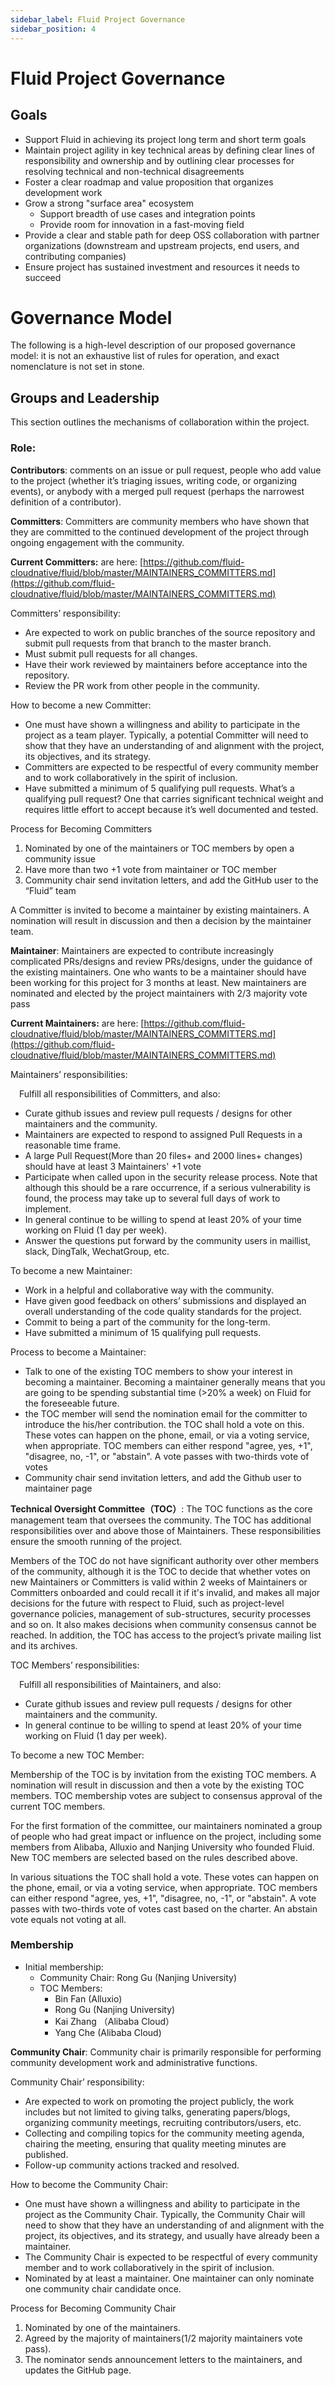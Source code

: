 ```yaml
---
sidebar_label: Fluid Project Governance
sidebar_position: 4
---
```

# Fluid Project Governance 

## Goals
* Support Fluid in achieving its project long term and short term goals 
* Maintain project agility in key technical areas by defining clear lines of responsibility and ownership and by outlining clear processes for resolving technical and non-technical disagreements
* Foster a clear roadmap and value proposition that organizes development work
* Grow a strong "surface area" ecosystem 
  - Support breadth of use cases and integration points
  - Provide room for innovation in a fast-moving field
* Provide a clear and stable path for deep OSS collaboration with partner organizations (downstream and upstream projects, end users, and contributing companies)
* Ensure project has sustained investment and resources it needs to succeed 

# Governance Model
The following is a high-level description of our proposed governance model: it is not an exhaustive list of rules for operation, and exact nomenclature is not set in stone. 

## Groups and Leadership
This section outlines the mechanisms of collaboration within the project. 

###  Role:

**Contributors**: comments on an issue or pull request, people who add value to the project (whether it’s triaging issues, writing code, or organizing events), or anybody with a merged pull request (perhaps the narrowest definition of a contributor).

**Committers**: Committers are community members who have shown that they are committed to the continued development of the project through ongoing engagement with the community. 

**Current Committers:**  are  here: [https://github.com/fluid-cloudnative/fluid/blob/master/MAINTAINERS_COMMITTERS.md](https://github.com/fluid-cloudnative/fluid/blob/master/MAINTAINERS_COMMITTERS.md)

Committers’ responsibility:
* Are expected to work on public branches of the source repository and submit pull requests from that branch to the master branch.
* Must submit pull requests for all changes.
* Have their work reviewed by maintainers before acceptance into the repository.
* Review the PR work from other people in the community.

How to become a new Committer:
* One must have shown a willingness and ability to participate in the project as a team player. Typically, a potential Committer will need to show that they have an understanding of and alignment with the project, its objectives, and its strategy.
* Committers are expected to be respectful of every community member and to work collaboratively in the spirit of inclusion.
* Have submitted a minimum of 5 qualifying pull requests. What’s a qualifying pull request? One that carries significant technical weight and requires little effort to accept because it’s well documented and tested.

Process for Becoming Committers
1. Nominated by one of the maintainers or TOC members by open a community issue
2. Have more than two +1 vote from maintainer or TOC member
3. Community chair send invitation letters, and add the GitHub user to the “Fluid” team

A Committer is invited to become a maintainer by existing maintainers. A nomination will result in discussion and then a decision by the maintainer team.

**Maintainer**: Maintainers are expected to contribute increasingly complicated PRs/designs and review PRs/designs, under the guidance of the existing maintainers. One who wants to be a maintainer should have been working for this project for 3 months at least. New maintainers are nominated and elected by the project maintainers with 2/3 majority vote pass

**Current Maintainers:**  are  here: [https://github.com/fluid-cloudnative/fluid/blob/master/MAINTAINERS_COMMITTERS.md](https://github.com/fluid-cloudnative/fluid/blob/master/MAINTAINERS_COMMITTERS.md)

Maintainers’ responsibilities:

&emsp;Fulfill all responsibilities of Committers, and also:
* Curate github issues and review pull requests / designs for other maintainers and the community.
* Maintainers are expected to respond to assigned Pull Requests in a reasonable time frame.
* A large Pull Request(More than 20 files+ and 2000 lines+ changes) should have at least 3 Maintainers' +1 vote
* Participate when called upon in the security release process. Note that although this should be a rare occurrence, if a serious vulnerability is found, the process may take up to several full days of work to implement.
* In general continue to be willing to spend at least 20% of your time working on Fluid (1 day per week).
* Answer the questions put forward by the community users in maillist, slack, DingTalk, WechatGroup, etc.

To become a new Maintainer:
* Work in a helpful and collaborative way with the community.
* Have given good feedback on others’ submissions and displayed an overall understanding of the code quality standards for the project.
* Commit to being a part of the community for the long-term.
* Have submitted a minimum of 15 qualifying pull requests.

Process to become a Maintainer:
* Talk to one of the existing TOC members to show your interest in becoming a maintainer. Becoming a maintainer generally means that you are going to be spending substantial time (>20% a week) on Fluid for the foreseeable future.
* the TOC member will send the nomination email for the committer to introduce the his/her contribution. the TOC shall hold a vote on this. These votes can happen on the phone, email, or via a voting service, when appropriate. TOC members can either respond "agree, yes, +1", "disagree, no, -1", or "abstain". A vote passes with two-thirds vote of votes
* Community chair send invitation letters, and add the Github user to maintainer page

**Technical Oversight Committee（TOC）**:  The TOC functions as the core management team that oversees the community. The TOC has additional responsibilities over and above those of Maintainers. These responsibilities ensure the smooth running of the project.

Members of the TOC do not have significant authority over other members of the community, although it is the TOC to decide that whether votes on new Maintainers or Committers is valid within 2 weeks of Maintainers or Committers onboarded and could recall it if it's invalid, and makes all major decisions for the future with respect to Fluid, such as project-level governance policies, management of sub-structures, security processes and so on. It also makes decisions when community consensus cannot be reached. In addition, the TOC has access to the project’s private mailing list and its archives.

TOC Members’ responsibilities:

&emsp;Fulfill all responsibilities of Maintainers, and also:
* Curate github issues and review pull requests / designs for other maintainers and the community.
* In general continue to be willing to spend at least 20% of your time working on Fluid (1 day per week).

To become a new TOC Member:

Membership of the TOC is by invitation from the existing TOC members. A nomination will result in discussion and then a vote by the existing TOC members. TOC membership votes are subject to consensus approval of the current TOC members.

For the first formation of the committee, our maintainers nominated a group of people who had great impact or influence on the project, including some members from Alibaba, Alluxio and Nanjing University who founded Fluid. New TOC members are selected based on the rules described above.

In various situations the TOC shall hold a vote. These votes can happen on the phone, email, or via a voting service, when appropriate. TOC members can either respond "agree, yes, +1", "disagree, no, -1", or "abstain". A vote passes with two-thirds vote of votes cast based on the charter. An abstain vote equals not voting at all.

### Membership 
- Initial membership:
   - Community Chair: Rong Gu (Nanjing University) 
   - TOC Members:
      - Bin Fan (Alluxio)
      - Rong Gu (Nanjing University)
      - Kai Zhang （Alibaba Cloud）
      - Yang Che (Alibaba Cloud)

**Community Chair**: Community chair is primarily responsible for performing community development work and administrative functions.

Community Chair’ responsibility:
* Are expected to work on promoting the project publicly, the work includes but not limited to giving talks, generating papers/blogs, organizing community meetings, recruiting contributors/users, etc.
* Collecting and compiling topics for the community meeting agenda, chairing the meeting, ensuring that quality meeting minutes are published.
* Follow-up community actions tracked and resolved.

How to become the Community Chair:
* One must have shown a willingness and ability to participate in the project as the Community Chair. Typically, the Community Chair will need to show that they have an understanding of and alignment with the project, its objectives, and its strategy, and usually have already been a maintainer.
* The Community Chair is expected to be respectful of every community member and to work collaboratively in the spirit of inclusion.
* Nominated by at least a maintainer. One maintainer can only nominate one community chair candidate once.

Process for Becoming Community Chair
1. Nominated by one of the maintainers.
2. Agreed by the majority of maintainers(1/2 majority maintainers vote pass).
3. The nominator sends announcement letters to the maintainers, and updates the GitHub page.